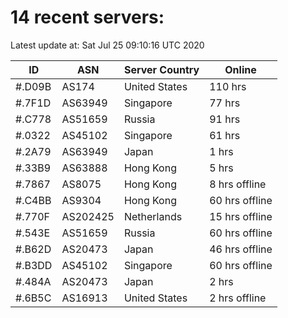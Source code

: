 # 14 recent servers:

Latest update at: Sat Jul 25 09:10:16 UTC 2020

| ID | ASN | Server Country | Online |
| -- | --- | -------------- | ------ |
| #.D09B | AS174 | United States | 110 hrs |
| #.7F1D | AS63949 | Singapore | 77 hrs |
| #.C778 | AS51659 | Russia | 91 hrs |
| #.0322 | AS45102 | Singapore | 61 hrs |
| #.2A79 | AS63949 | Japan | 1 hrs |
| #.33B9 | AS63888 | Hong Kong | 5 hrs |
| #.7867 | AS8075 | Hong Kong | 8 hrs offline |
| #.C4BB | AS9304 | Hong Kong | 60 hrs offline |
| #.770F | AS202425 | Netherlands | 15 hrs offline |
| #.543E | AS51659 | Russia | 60 hrs offline |
| #.B62D | AS20473 | Japan | 46 hrs offline |
| #.B3DD | AS45102 | Singapore | 60 hrs offline |
| #.484A | AS20473 | Japan | 2 hrs |
| #.6B5C | AS16913 | United States | 2 hrs offline |


